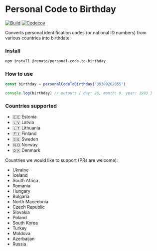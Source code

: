 # Personal Code to Birthday

[![Build](https://img.shields.io/github/actions/workflow/status/rematocorp/personal-code-to-birthday/ci.yml)](https://github.com/rematocorp/personal-code-to-birthday/actions/workflows/ci.yml)
[![Codecov](https://img.shields.io/codecov/c/github/rematocorp/personal-code-to-birthday?token=NDT35FM2LG&style=flat)](https://codecov.io/gh/rematocorp/personal-code-to-birthday)

Converts personal identification codes (or national ID numbers) from various countries into birthdate.

### Install

```bash
npm install @remato/personal-code-to-birthday
```

### How to use

```ts
const birthday = personalCodeToBirthday('39309262855')

console.log(birthday) // outputs { day: 26, month: 9, year: 1993 }
```

### Countries supported

-   🇪🇪 Estonia
-   🇱🇻 Latvia
-   🇱🇹 Lithuania
-   🇫🇮 Finland
-   🇸🇪 Sweden
-   🇳🇴 Norway
-   🇩🇰 Denmark

Countries we would like to support (PRs are welcome):

-   Ukraine
-   Iceland
-   South Africa
-   Romania
-   Hungary
-   Bulgaria
-   North Macedonia
-   Czech Republic
-   Slovakia
-   Poland
-   South Korea
-   Turkey
-   Moldova
-   Azerbaijan
-   Russia
